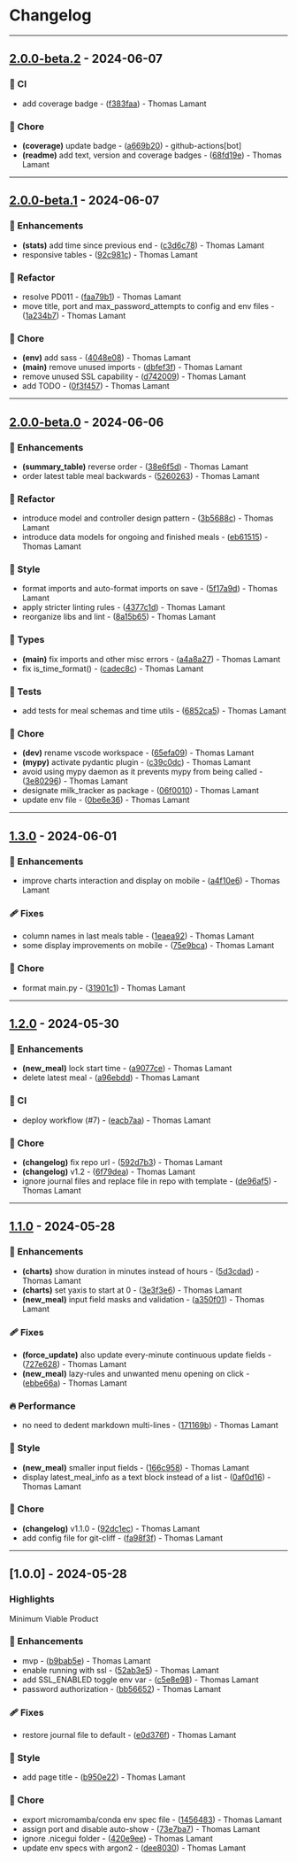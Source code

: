 # Changelog

---
## [2.0.0-beta.2](https://github.com/tmlmt/milk-tracker/compare/v2.0.0-beta.1..v2.0.0-beta.2) - 2024-06-07

### 🤖 CI

- add coverage badge - ([f383faa](https://github.com/tmlmt/milk-tracker/commit/f383faaba16670b2b9cd0bcb2d86c2c61e15f8ec)) - Thomas Lamant

### 🏡 Chore

- **(coverage)** update badge - ([a669b20](https://github.com/tmlmt/milk-tracker/commit/a669b203efca3321fcdfa982d13a5a21bd1d2f8f)) - github-actions[bot]
- **(readme)** add text, version and coverage badges - ([68fd19e](https://github.com/tmlmt/milk-tracker/commit/68fd19eb4a1f185ec93b1a3353dba2f096cbf5e7)) - Thomas Lamant

---
## [2.0.0-beta.1](https://github.com/tmlmt/milk-tracker/compare/v2.0.0-beta.0..v2.0.0-beta.1) - 2024-06-07

### 🚀 Enhancements

- **(stats)** add time since previous end - ([c3d6c78](https://github.com/tmlmt/milk-tracker/commit/c3d6c78a0fa2c3dab138c84cf00791346b32241c)) - Thomas Lamant
- responsive tables - ([92c981c](https://github.com/tmlmt/milk-tracker/commit/92c981cfc28fa144f4d4154f44ce436d218818de)) - Thomas Lamant

### 🚜 Refactor

- resolve PD011 - ([faa79b1](https://github.com/tmlmt/milk-tracker/commit/faa79b14198dd7d45e1faa1a024ce973ffecc578)) - Thomas Lamant
- move title, port and max_password_attempts to config and env files - ([1a234b7](https://github.com/tmlmt/milk-tracker/commit/1a234b71ea3614f80ca0116e197945b287cf6942)) - Thomas Lamant

### 🏡 Chore

- **(env)** add sass - ([4048e08](https://github.com/tmlmt/milk-tracker/commit/4048e086c844f84ac33317e68cc926850fdf8818)) - Thomas Lamant
- **(main)** remove unused imports - ([dbfef3f](https://github.com/tmlmt/milk-tracker/commit/dbfef3f26a07b703abd812cd0a53e4645b09ed4f)) - Thomas Lamant
- remove unused SSL capability - ([d742009](https://github.com/tmlmt/milk-tracker/commit/d7420093208e82b64b394ba3220ab23732ff88bf)) - Thomas Lamant
- add TODO - ([0f3f457](https://github.com/tmlmt/milk-tracker/commit/0f3f4571252a1829b379499f362f41b78cda87ea)) - Thomas Lamant

---
## [2.0.0-beta.0](https://github.com/tmlmt/milk-tracker/compare/v1.3.0..v2.0.0-beta.0) - 2024-06-06

### 🚀 Enhancements

- **(summary_table)** reverse order - ([38e6f5d](https://github.com/tmlmt/milk-tracker/commit/38e6f5daec79bcbc7b0c2a1eb841a994bc9816c8)) - Thomas Lamant
- order latest table meal backwards - ([5260263](https://github.com/tmlmt/milk-tracker/commit/526026366eef22686811db5206f6cfcbc10454a6)) - Thomas Lamant

### 🚜 Refactor

- introduce model and controller design pattern - ([3b5688c](https://github.com/tmlmt/milk-tracker/commit/3b5688c6fc36c5702de04bc33d70e8e351cd9bb9)) - Thomas Lamant
- introduce data models for ongoing and finished meals - ([eb61515](https://github.com/tmlmt/milk-tracker/commit/eb61515bc5a2c301ac0d8d6b6f7b83f41a515d80)) - Thomas Lamant

### 🎨 Style

- format imports and auto-format imports on save - ([5f17a9d](https://github.com/tmlmt/milk-tracker/commit/5f17a9de074516d7490b22aa9a5d9f1f420865a2)) - Thomas Lamant
- apply stricter linting rules - ([4377c1d](https://github.com/tmlmt/milk-tracker/commit/4377c1d41b8383e8bfcb8a0d0ab58c635e01ce25)) - Thomas Lamant
- reorganize libs and lint - ([8a15b65](https://github.com/tmlmt/milk-tracker/commit/8a15b65ebcdec3bab7022745ca488b258e4642fd)) - Thomas Lamant

### 🌊 Types

- **(main)** fix imports and other misc errors - ([a4a8a27](https://github.com/tmlmt/milk-tracker/commit/a4a8a276697fe6fd29c57bbfdd5126668eec2b6e)) - Thomas Lamant
- fix is_time_format() - ([cadec8c](https://github.com/tmlmt/milk-tracker/commit/cadec8cb9569d594305131da181bf81642398d61)) - Thomas Lamant

### 🧪 Tests

- add tests for meal schemas and time utils - ([6852ca5](https://github.com/tmlmt/milk-tracker/commit/6852ca5a981ea57610dc6ed53114437084230c5a)) - Thomas Lamant

### 🏡 Chore

- **(dev)** rename vscode workspace - ([65efa09](https://github.com/tmlmt/milk-tracker/commit/65efa0967558db426940b7203952b0553aab626c)) - Thomas Lamant
- **(mypy)** activate pydantic plugin - ([c39c0dc](https://github.com/tmlmt/milk-tracker/commit/c39c0dc4303e183623a8e87f79e8121b8f007c39)) - Thomas Lamant
- avoid using mypy daemon as it prevents mypy from being called - ([3e80296](https://github.com/tmlmt/milk-tracker/commit/3e80296184344ba6e559ff97afa7420e1f189617)) - Thomas Lamant
- designate milk_tracker as package - ([06f0010](https://github.com/tmlmt/milk-tracker/commit/06f001058c6f437aef4b7d5c93bf5b3d900f712e)) - Thomas Lamant
- update env file - ([0be6e36](https://github.com/tmlmt/milk-tracker/commit/0be6e3633480a6faccf0d3f37bc4b15374bf4762)) - Thomas Lamant

---
## [1.3.0](https://github.com/tmlmt/milk-tracker/compare/v1.2.0..v1.3.0) - 2024-06-01

### 🚀 Enhancements

- improve charts interaction and display on mobile - ([a4f10e6](https://github.com/tmlmt/milk-tracker/commit/a4f10e63a00720bdf14e0b8bc1d104fd91f37243)) - Thomas Lamant

### 🩹 Fixes

- column names in last meals table - ([1eaea92](https://github.com/tmlmt/milk-tracker/commit/1eaea92d13b9470e144ed84ad02f30851cb67968)) - Thomas Lamant
- some display improvements on mobile - ([75e9bca](https://github.com/tmlmt/milk-tracker/commit/75e9bca2e6883d37eadbb10006b704a85b1f8074)) - Thomas Lamant

### 🏡 Chore

- format main.py - ([31901c1](https://github.com/tmlmt/milk-tracker/commit/31901c19441ed63d7e31ce869fd82b1d51ecb604)) - Thomas Lamant

---
## [1.2.0](https://github.com/tmlmt/milk-tracker/compare/v1.1.0..v1.2.0) - 2024-05-30

### 🚀 Enhancements

- **(new_meal)** lock start time - ([a9077ce](https://github.com/tmlmt/milk-tracker/commit/a9077cec861fce9e44c49331d8f196f191ab7061)) - Thomas Lamant
- delete latest meal - ([a96ebdd](https://github.com/tmlmt/milk-tracker/commit/a96ebdd73077bbe8e144e6fcab62668a1a7d22a4)) - Thomas Lamant

### 🤖 CI

- deploy workflow (#7) - ([eacb7aa](https://github.com/tmlmt/milk-tracker/commit/eacb7aa82ee9aa4a366335bf794cc82daabfdcf1)) - Thomas Lamant

### 🏡 Chore

- **(changelog)** fix repo url - ([592d7b3](https://github.com/tmlmt/milk-tracker/commit/592d7b396493082c9bef8b4bd2711967c68cacdd)) - Thomas Lamant
- **(changelog)** v1.2 - ([6f79dea](https://github.com/tmlmt/milk-tracker/commit/6f79deaef063177a39eb109a9e76a5cab6e635a4)) - Thomas Lamant
- ignore journal files and replace file in repo with template - ([de96af5](https://github.com/tmlmt/milk-tracker/commit/de96af5360a1f322291758962e42e1391a12f487)) - Thomas Lamant

---
## [1.1.0](https://github.com/tmlmt/milk-tracker/compare/v1.0.0..v1.1.0) - 2024-05-28

### 🚀 Enhancements

- **(charts)** show duration in minutes instead of hours - ([5d3cdad](https://github.com/tmlmt/milk-tracker/commit/5d3cdadbd20be0f73341551c57879f07d7eff5db)) - Thomas Lamant
- **(charts)** set yaxis to start at 0 - ([3e3f3e6](https://github.com/tmlmt/milk-tracker/commit/3e3f3e6b731f25fe4690b347a4fffe19e917b276)) - Thomas Lamant
- **(new_meal)** input field masks and validation - ([a350f01](https://github.com/tmlmt/milk-tracker/commit/a350f01ec4a3002e133e89a71ccfcebc73e452b3)) - Thomas Lamant

### 🩹 Fixes

- **(force_update)** also update every-minute continuous update fields - ([727e628](https://github.com/tmlmt/milk-tracker/commit/727e6288fc947d8b447f9ff7ce9978f15606851e)) - Thomas Lamant
- **(new_meal)** lazy-rules and unwanted menu opening on click - ([ebbe66a](https://github.com/tmlmt/milk-tracker/commit/ebbe66a73cc8dd95538ac4452106f86c3b53d3c4)) - Thomas Lamant

### 🔥 Performance

- no need to dedent markdown multi-lines - ([171169b](https://github.com/tmlmt/milk-tracker/commit/171169bf4051f495eeb294854211e78fb812b5b4)) - Thomas Lamant

### 🎨 Style

- **(new_meal)** smaller input fields - ([166c958](https://github.com/tmlmt/milk-tracker/commit/166c958d806e0ca8b24c6b25565b9fe463c42db9)) - Thomas Lamant
- display latest_meal_info as a text block instead of a list - ([0af0d16](https://github.com/tmlmt/milk-tracker/commit/0af0d16568df2839e52c4a1c4d1f0dabaa72047e)) - Thomas Lamant

### 🏡 Chore

- **(changelog)** v1.1.0 - ([92dc1ec](https://github.com/tmlmt/milk-tracker/commit/92dc1ecbe430ff3015c83ba5df0d35752c4532b3)) - Thomas Lamant
- add config file for git-cliff - ([fa98f3f](https://github.com/tmlmt/milk-tracker/commit/fa98f3f0b222053de714fbdc6d35a863c6fe27f0)) - Thomas Lamant

---
## [1.0.0] - 2024-05-28

### Highlights

Minimum Viable Product

### 🚀 Enhancements

- mvp - ([b9bab5e](https://github.com/tmlmt/milk-tracker/commit/b9bab5e7553b19ffc61be9dbcbb07045d93e754c)) - Thomas Lamant
- enable running with ssl - ([52ab3e5](https://github.com/tmlmt/milk-tracker/commit/52ab3e542a23d65ca35dd2cd31ad2dff645872b7)) - Thomas Lamant
- add SSL_ENABLED toggle env var - ([c5e8e98](https://github.com/tmlmt/milk-tracker/commit/c5e8e98292a98f3e3900a592a28598b29ff11389)) - Thomas Lamant
- password authorization - ([bb56652](https://github.com/tmlmt/milk-tracker/commit/bb566526543a0ec0217392de53a81a93ec0a7c28)) - Thomas Lamant

### 🩹 Fixes

- restore journal file to default - ([e0d376f](https://github.com/tmlmt/milk-tracker/commit/e0d376f3a463145afec069b30c6df09bbafdb70e)) - Thomas Lamant

### 🎨 Style

- add page title - ([b950e22](https://github.com/tmlmt/milk-tracker/commit/b950e2226c56f66b875ed6aa91fa49531c2c353a)) - Thomas Lamant

### 🏡 Chore

- export micromamba/conda env spec file - ([1456483](https://github.com/tmlmt/milk-tracker/commit/14564833ee12201bcbea095a5ad03307d8f06da3)) - Thomas Lamant
- assign port and disable auto-show - ([73e7ba7](https://github.com/tmlmt/milk-tracker/commit/73e7ba71bab8a91c4b2eccfe00ca5b2eb2513b5d)) - Thomas Lamant
- ignore .nicegui folder - ([420e9ee](https://github.com/tmlmt/milk-tracker/commit/420e9ee7ca87fa4636abdaa2c551fbb56d9a3ceb)) - Thomas Lamant
- update env specs with argon2 - ([dee8030](https://github.com/tmlmt/milk-tracker/commit/dee8030ade77d7efbd8240423a8cd6310f5b2578)) - Thomas Lamant

<!-- generated by git-cliff -->
